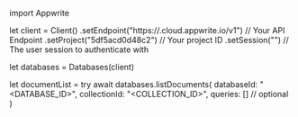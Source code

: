 import Appwrite

let client = Client()
    .setEndpoint("https://<REGION>.cloud.appwrite.io/v1") // Your API Endpoint
    .setProject("5df5acd0d48c2") // Your project ID
    .setSession("") // The user session to authenticate with

let databases = Databases(client)

let documentList = try await databases.listDocuments(
    databaseId: "<DATABASE_ID>",
    collectionId: "<COLLECTION_ID>",
    queries: [] // optional
)

